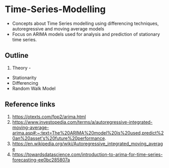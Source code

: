 # Time-Series-Modelling
- Concepts about Time Series modelling using differencing techniques, autoregressive and moving average models
- Focus on ARIMA models used for analysis and prediction of stationary time series.

## Outline
1. Theory - 
- Stationarity
- Differencing
- Random Walk Model

## Reference links
1. https://otexts.com/fpp2/arima.html
2. https://www.investopedia.com/terms/a/autoregressive-integrated-moving-average-arima.asp#:~:text=The%20ARIMA%20model%20is%20used,predict%20an%20asset's%20future%20performance.
3. https://en.wikipedia.org/wiki/Autoregressive_integrated_moving_average
4. https://towardsdatascience.com/introduction-to-arima-for-time-series-forecasting-ee0bc285807a
